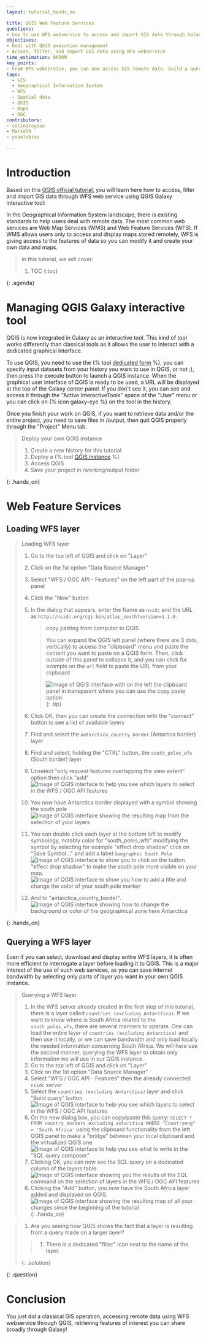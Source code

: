 ```yaml
---
layout: tutorial_hands_on

title: QGIS Web Feature Services
questions:
- how to use WFS webservice to access and import GIS data through Galaxy
objectives:
- Deal with QGIS execution management
- Access, filter, and import GIS data using WFS webservice
time_estimation: 0H30M
key_points:
- From WFS webservice, you can now access GIS remote data, build a query to select a subpart of the data, and import it to Galaxy through QGIS Galaxy interactive tool.
tags:
  - GIS
  - Geographical Information System
  - WFS
  - Spatial data
  - QGIS
  - Maps
  - OGC
contributors:
- colineroyaux
- Marie59
- yvanlebras

---
```



# Introduction


Based on this [QGIS official tutorial](https://docs.qgis.org/2.18/en/docs/training_manual/online_resources/wfs.html), you will learn here how to access, filter and import GIS data through WFS web service using QGIS Galaxy interactive tool:

In the Geographical Information System landscape, there is existing standards to help users deal with remote data. The most common web services are Web Map Services (WMS) and Web Feature Services (WFS). If WMS allows users only to access and display maps stored remotely, WFS is giving access to the features of data so you can modify it and create your own data and maps.

> <agenda-title></agenda-title>
>
> In this tutorial, we will cover:
>
> 1. TOC
> {:toc}
>
{: .agenda}

# Managing QGIS Galaxy interactive tool

QGIS is now integrated in Galaxy as an interactive tool. This kind of tool works differently than classical tools as it allows the user to interact with a dedicated graphical interface.

To use QGIS, you need to use the {% tool [dedicated form](interactive_tool_qgis) %}, you can specify input datasets from your history you want to use in QGIS, or not ;), then press the execute button to launch a QGIS instance. When the graphical user interface of QGIS is ready to be used, a URL will be displayed at the top of the Galaxy center panel. If you don't see it, you can see and access it through the "Active InteractiveTools" space of the "User" menu or you can click on {% icon galaxy-eye %} on the tool in the history.

Once you finish your work on QGIS, if you want to retrieve data and/or the entire project, you need to save files in /output, then quit QGIS properly through the "Project" Menu tab.

> <hands-on-title>Deploy your own QGIS instance</hands-on-title>
>
> 1. Create a new history for this tutorial
> 2. Deploy a {% tool [QGIS instance](interactive_tool_qgis) %}
> 3. Access QGIS
> 4. Save your project in /working/output folder
>
{: .hands_on}

# Web Feature Services
## Loading WFS layer

> <hands-on-title>Loading WFS layer</hands-on-title>
>
> 1. Go to the top left of QGIS and click on "Layer"
> 2. Click on the 1st option "Data Source Manager" 
> 3. Select "WFS / OGC API - Features" on the left part of the pop-up panel
> 4. Click the "New" button
> 5. In the dialog that appears, enter the Name as `nsidc` and the URL as `http://nsidc.org/cgi-bin/atlas_south?version=1.1.0`.
>
>    > <tip-title>copy pasting from computer to QGIS</tip-title>
>    >
>    > You can expand the QGIS left panel (where there are 3 dots, vertically) to access the "clipboard" menu and paste the content you want to paste on a QGIS form. Then, click outside of this panel to collapse it, and you can click for example on the `url` field to paste the URL from your clipboard
>    >
>    > ![Image of QGIS interface with on the left the clipboard panel in transparent where you can use the copy paste option.](../../images/QGIS/qgistuto1.PNG)
>    {: .tip}
>
> 5. Click OK, then you can create the connection with the "connect" button to see a list of available layers
> 6. Find and select the `antarctica_country_border` (Antartica border) layer
> 7. Find and select, holding the "CTRL" button, the `south_poles_wfs` (South border) layer
> 9. Unselect "only request features overlapping the view extent" option then click "add"
>   ![Image of QGIS interface to help you see which layers to select in the WFS / OGC API features](../../images/QGIS/qgistuto3.PNG)
> 10. You now have Antarctica border displayed with a symbol showing the south pole
>   ![Image of QGIS interface showing the resulting map from the selection of your layers](../../images/QGIS/qgistuto4.PNG)
> 11. You can double click each layer at the bottom left to modify symbology, notably color for "south_poles_wfs" modifying the symbol by selecting for example "effect drop shadow"  click on "Save Symbol..." and add a label `Geographic South Pole`
>   ![Image of QGIS interface to show you to click on the button "effect drop shadow" to make the south pole more visible on your map.](../../images/QGIS/qgistuto5.PNG)
>   ![Image of QGIS interface to show you how to add a title and change the color of your south pole marker](../../images/QGIS/qgistuto6.PNG)
> 12. And to "antarctica_country_border".
>   ![Image of QGIS interface showing how to change the background or color of the geographical zone here Antarctica](../../images/QGIS/qgistuto7.PNG)
> 
{: .hands_on}

## Querying a WFS layer

Even if you can select, download and display entire WFS layers, it is often more efficient to interrogate a layer before loading it to QGIS. This is a major interest of the use of such web services, as you can save internet bandwidth by selecting only parts of layer you want in your own QGIS instance.

> <hands-on-title>Querying a WFS layer</hands-on-title>
>
> 1. In the WFS server already created in the first step of this tutorial, there is a layer called `countries (excluding Antarctica)`. If we want to know where is South Africa related to the `south_poles_wfs`, there are several manners to operate. One can load the entire layer of `countries (excluding Antarctica)` and then use it locally, or we can save bandwidth and only load locally the needed information concerning South Africa. We will here use the second manner, querying the WFS layer to obtain only information we will use in our QGIS instance.
> 2. Go to the top left of QGIS and click on "Layer"
> 3. Click on the 1st option "Data Source Manager" 
> 4. Select "WFS / OGC API - Features" then the already connected `nsidc` server
> 5. Select the `countries (excluding Antarctica)` layer and click "Build query" button
>    ![Image of QGIS interface to help you see which layers to select in the WFS / OGC API features](../../images/QGIS/qgistuto8.PNG)
> 6. On the new dialog box, you can copy/paste this query: `SELECT * FROM country_borders_excluding_antarctica WHERE "Countryeng" = 'South Africa'` using the clipboard functionality from the left QGIS panel to make a "bridge" between your local clipboard and the virtualized QGIS one.
>    ![Image of QGIS interface to help you see what to write in the "SQL query composer"](../../images/QGIS/qgistuto9.PNG)
> 7. Clicking OK, you can now see the SQL query on a dedicated column of the layers table.
>    ![Image of QGIS interface showing you the results of the SQL command on the selection of layers in the WFS / OGC API features](../../images/QGIS/qgistuto10.PNG)
> 9. Clicking the "Add" button, you now have the South Africa layer added and displayed on QGIS.
>    ![Image of QGIS interface showing the resulting map of all your changes since the beginning of the tutorial](../../images/QGIS/qgistuto11.PNG)
{: .hands_on}

> <question-title></question-title>
>
> 1. Are you seeing how QGIS shows the fact that a layer is resulting from a query made on a larger layer?
>
> > <solution-title></solution-title>
> >
> > 1. There is a dedicated "filter" icon next to the name of the layer.
> >
> {: .solution}
>
{: .question}








# Conclusion

You just did a classical GIS operation, accessing remote data using WFS webservice through QGIS, retrieving features of interest you can share broadly through Galaxy!

